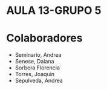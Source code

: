 # AULA 13-GRUPO 5
# Colaboradores #
* Seminario, Andrea
* Senese, Daiana
* Sorbera Florencia
* Torres, Joaquin
* Sepulveda, Andrea
